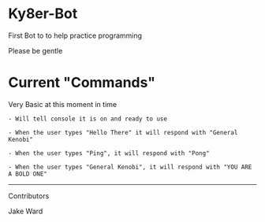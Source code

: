 # Ky8er-Bot
First Bot to to help practice programming

Please be gentle

# Current "Commands"

Very Basic at this moment in time

    - Will tell console it is on and ready to use

    - When the user types "Hello There" it will respond with "General Kenobi"

    - When the user types "Ping", it will respond with "Pong"

    - When the user types "General Kenobi", it will respond with "YOU ARE A BOLD ONE"

----------------------------------

Contributors

Jake Ward